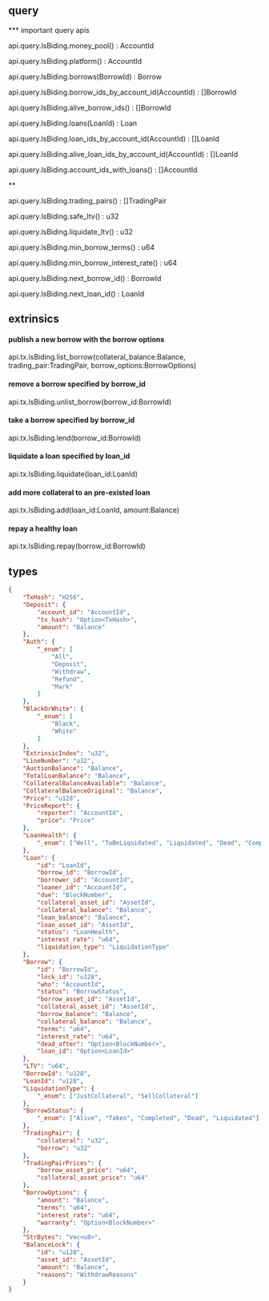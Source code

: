 ## query

*** important query apis

api.query.lsBiding.money_pool() : AccountId

api.query.lsBiding.platform() : AccountId

api.query.lsBiding.borrows(BorrowId) : Borrow

api.query.lsBiding.borrow_ids_by_account_id(AccountId) : []BorrowId

api.query.lsBiding.alive_borrow_ids() : []BorrowId

api.query.lsBiding.loans(LoanId) : Loan

api.query.lsBiding.loan_ids_by_account_id(AccountId) : []LoanId

api.query.lsBiding.alive_loan_ids_by_account_id(AccountId) : []LoanId

api.query.lsBiding.account_ids_with_loans() : []AccountId

**

api.query.lsBiding.trading_pairs() : []TradingPair

api.query.lsBiding.safe_ltv() : u32

api.query.lsBiding.liquidate_ltv() : u32

api.query.lsBiding.min_borrow_terms() : u64

api.query.lsBiding.min_borrow_interest_rate() : u64

api.query.lsBiding.next_borrow_id() : BorrowId

api.query.lsBiding.next_loan_id() : LoanId


## extrinsics

#### publish a new borrow with the borrow options
api.tx.lsBiding.list_borrow(collateral_balance:Balance, trading_pair:TradingPair, borrow_options:BorrowOptions)

#### remove a borrow specified by borrow_id
api.tx.lsBiding.unlist_borrow(borrow_id:BorrowId)

#### take a borrow specified by borrow_id
api.tx.lsBiding.lend(borrow_id:BorrowId)

#### liquidate a loan specified by loan_id
api.tx.lsBiding.liquidate(loan_id:LoanId)

#### add more collateral to an pre-existed loan
api.tx.lsBiding.add(loan_id:LoanId, amount:Balance)

#### repay a healthy loan
api.tx.lsBiding.repay(borrow_id:BorrowId)


## types
```json
{
    "TxHash": "H256",
    "Deposit": {
        "account_id": "AccountId",
        "tx_hash": "Option<TxHash>",
        "amount": "Balance"
    },
    "Auth": {
        "_enum": [
            "All",
            "Deposit",
            "Withdraw",
            "Refund",
            "Mark"
        ]
    },
    "BlackOrWhite": {
        "_enum": [
            "Black",
            "White"
        ]
    },
    "ExtrinsicIndex": "u32",
    "LineNumber": "u32",
    "AuctionBalance": "Balance",
    "TotalLoanBalance": "Balance",
    "CollateralBalanceAvailable": "Balance",
    "CollateralBalanceOriginal": "Balance",
    "Price": "u128",
    "PriceReport": {
        "reporter": "AccountId",
        "price": "Price"
    },
    "LoanHealth": {
        "_enum": ["Well", "ToBeLiquidated", "Liquidated", "Dead", "Completed"]
    },
    "Loan": {
        "id": "LoanId",
        "borrow_id": "BorrowId",
        "borrower_id": "AccountId",
        "loaner_id": "AccountId",
        "due": "BlockNumber",
        "collateral_asset_id": "AssetId",
        "collateral_balance": "Balance",
        "loan_balance": "Balance",
        "loan_asset_id": "AssetId",
        "status": "LoanHealth",
        "interest_rate": "u64",
        "liquidation_type": "LiquidationType"
    },
    "Borrow": {
        "id": "BorrowId",
        "lock_id": "u128",
        "who": "AccountId",
        "status": "BorrowStatus",
        "borrow_asset_id": "AssetId",
        "collateral_asset_id": "AssetId",
        "borrow_balance": "Balance",
        "collateral_balance": "Balance",
        "terms": "u64",
        "interest_rate": "u64",
        "dead_after": "Option<BlockNumber>",
        "loan_id": "Option<LoanId>"
    },
    "LTV": "u64",
    "BorrowId": "u128",
    "LoanId": "u128",
    "LiquidationType": {
        "_enum": ["JustCollateral", "SellCollateral"]
    },
    "BorrowStatus": {
        "_enum": ["Alive", "Taken", "Completed", "Dead", "Liquidated"]
    },
    "TradingPair": {
        "collateral": "u32",
        "borrow": "u32"
    },
    "TradingPairPrices": {
        "borrow_asset_price": "u64",
        "collateral_asset_price": "u64"
    },
    "BorrowOptions": {
        "amount": "Balance",
        "terms": "u64",
        "interest_rate": "u64",
        "warranty": "Option<BlockNumber>"
    },
    "StrBytes": "Vec<u8>",
    "BalanceLock": {
        "id": "u128",
        "asset_id": "AssetId",
        "amount": "Balance",
        "reasons": "WithdrawReasons"
    }
}
```
